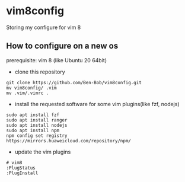 # vim8config

Storing my configure for vim 8

## How to configure on a new os
prerequisite: vim 8 (like Ubuntu 20 64bit)

* clone this repository 
```shell
git clone https://github.com/Ben-Bob/vim8config.git
mv vim8config/ .vim
mv .vim/.vimrc .
```
* install the requested software for some vim plugins(like fzf, nodejs)
```shell
sudo apt install fzf
sudo apt install ranger
sudo apt install nodejs
sudo apt install npm
npm config set registry https://mirrors.huaweicloud.com/repository/npm/
```
* update the vim plugins
```vim
# vim8
:PlugStatus
:PlugInstall
```


